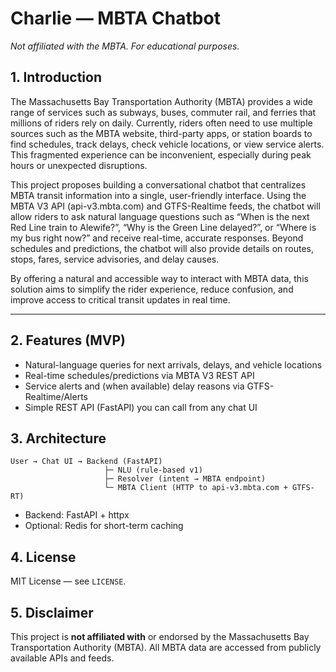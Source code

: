 # Charlie — MBTA Chatbot
_Not affiliated with the MBTA. For educational purposes._

## 1. Introduction
The Massachusetts Bay Transportation Authority (MBTA) provides a wide range of services such as subways, buses, commuter rail, and ferries that millions of riders rely on daily. Currently, riders often need to use multiple sources such as the MBTA website, third-party apps, or station boards to find schedules, track delays, check vehicle locations, or view service alerts. This fragmented experience can be inconvenient, especially during peak hours or unexpected disruptions.

This project proposes building a conversational chatbot that centralizes MBTA transit information into a single, user-friendly interface. Using the MBTA V3 API (api-v3.mbta.com) and GTFS-Realtime feeds, the chatbot will allow riders to ask natural language questions such as “When is the next Red Line train to Alewife?”, “Why is the Green Line delayed?”, or “Where is my bus right now?” and receive real-time, accurate responses. Beyond schedules and predictions, the chatbot will also provide details on routes, stops, fares, service advisories, and delay causes.

By offering a natural and accessible way to interact with MBTA data, this solution aims to simplify the rider experience, reduce confusion, and improve access to critical transit updates in real time.

---

## 2. Features (MVP)
- Natural-language queries for next arrivals, delays, and vehicle locations
- Real-time schedules/predictions via MBTA V3 REST API
- Service alerts and (when available) delay reasons via GTFS-Realtime/Alerts
- Simple REST API (FastAPI) you can call from any chat UI

## 3. Architecture
```
User → Chat UI → Backend (FastAPI)
                     ├─ NLU (rule-based v1)
                     ├─ Resolver (intent → MBTA endpoint)
                     └─ MBTA Client (HTTP to api-v3.mbta.com + GTFS-RT)
```
- Backend: FastAPI + httpx
- Optional: Redis for short-term caching

## 4. License
MIT License — see `LICENSE`.

## 5. Disclaimer
This project is **not affiliated with** or endorsed by the Massachusetts Bay Transportation Authority (MBTA). All MBTA data are accessed from publicly available APIs and feeds.
